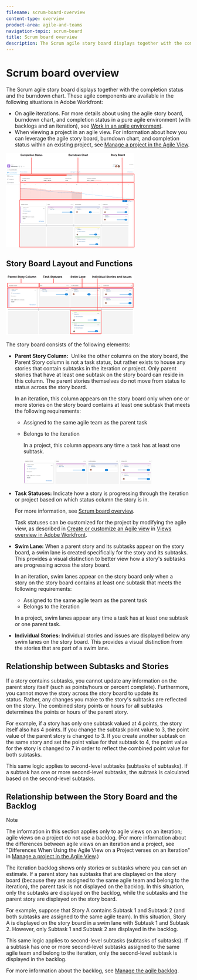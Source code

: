 ```yaml
---
filename: scrum-board-overview
content-type: overview
product-area: agile-and-teams
navigation-topic: scrum-board
title: Scrum board overview
description: The Scrum agile story board displays together with the completion status and the burndown chart. These agile components are available in the following situations in Adobe Workfront - EDIT ME.
---
```


# Scrum board overview

The Scrum agile story board displays together&nbsp;with the completion status and the burndown chart. These agile components are available in the following situations in Adobe Workfront:

* On agile iterations. For more details about using the agile story board, burndown chart, and completion status in a pure agile environment (with backlogs and an iteration), see [Work in an agile environment](../../../agile/work-in-an-agile-environment/work-in-an-agile-environment.md).
* When viewing a project in an agile view. For information about how you can leverage the agile story board, burndown chart, and completion status&nbsp;within an existing project, see [Manage a project in the Agile View](../../../manage-work/projects/manage-projects/manage-projects-in-agile-view.md).

![](assets/agile-iteration-with-callouts-350x257.png)

## Story Board Layout and Functions

![](assets/agile-storyboard-callouts-350x164.png)

The story board consists of the following elements:

* **Parent Story Column:** &nbsp;Unlike the other columns on the story board, the  Parent Story  column is not a task status, but rather exists to house&nbsp;any stories that contain&nbsp;subtasks in the iteration or project. Only parent stories that have at least one subtask on the story board can reside in this column. The parent stories themselves do not move from status to status across the story board.

  In an iteration, this column appears on the story board only when one or more stories on the story board contains at least one&nbsp;subtask&nbsp;that meets the following requirements:

   * Assigned to the same agile team as the parent task
   * Belongs to the iteration

     In a project, this column appears any time a task has at least one subtask.

     ![](assets/agile-parentstory-swimlane-350x66.png)

* **Task Statuses:** Indicate how a story is progressing through the iteration or project based on which status column the story is in.

  For more information, see [Scrum board overview](#).

  Task statuses can be customized for the project by modifying the agile view, as described in [Create or customize an Agile view](../../../reports-and-dashboards/reports/reporting-elements/views-overview.md#customizing-an-agile-view) in [Views overview in Adobe Workfront](../../../reports-and-dashboards/reports/reporting-elements/views-overview.md).

* **Swim Lane:**&nbsp;When a parent story and its subtasks appear on the story board, a swim lane is created specifically for the story and its subtasks. This provides a visual distinction to better view how a story's&nbsp;subtasks are progressing across the story board.&nbsp;

  In an iteration, swim lanes appear on the story board only when a story&nbsp;on the story board contains at least one&nbsp;subtask&nbsp;that meets the following requirements:

   * Assigned to the same agile team as the parent task
   * Belongs to the iteration

  In a project, swim lanes&nbsp;appear any time a task has at least one subtask or one parent task.

* **Individual Stories:**&nbsp;Individual stories and issues are displayed below any swim lanes on the story board.&nbsp;This provides a visual distinction from the stories that are part of a swim lane.

## Relationship between Subtasks&nbsp;and Stories

If a story contains subtasks, you cannot update any information on the parent story itself&nbsp;(such as points/hours&nbsp;or percent complete). Furthermore, you cannot move the story across the story board to update its status.&nbsp;Rather, any changes you make to the story's subtasks are reflected on the story.&nbsp;The combined&nbsp;story points or hours&nbsp;for all subtasks determines the points or hours of&nbsp;the parent story.&nbsp;

For example, if a story has&nbsp;only one subtask valued at&nbsp;4 points, the story itself also has 4 points. If you change the subtask point value to 3, the point value of the parent story is changed to 3. If you create another&nbsp;subtask on the same story and set the point value for that&nbsp;subtask&nbsp;to 4, the point value for the story is changed to 7 in order to reflect the combined&nbsp;point value for both subtasks.

This same logic applies to second-level subtasks (subtasks&nbsp;of subtasks). If a&nbsp;subtask&nbsp;has one or more second-level subtasks, the subtask&nbsp;is calculated based on the second-level subtasks.

## Relationship between the Story Board and the Backlog

>[!NOTE]
>
>The information in this section applies only to agile views&nbsp;on an iteration; agile views&nbsp;on a project do not use a backlog. (For more information about the differences between agile views on an iteration and a project, see "Differences When Using the Agile View on a Project verses on an Iteration" in [Manage a project in the Agile View](../../../manage-work/projects/manage-projects/manage-projects-in-agile-view.md).)

The iteration backlog shows only stories or subtasks where you can set an estimate.&nbsp;If a parent&nbsp;story&nbsp;has subtasks&nbsp;that are displayed on the story board (because they are assigned to the same agile team and belong to the iteration), the parent task is not displayed&nbsp;on the backlog. In this situation, only the subtasks are displayed on the backlog, while the subtasks and the parent story are displayed on the story board.

For example, suppose that&nbsp;Story A contains Subtask 1 and Subtask 2&nbsp;(and both subtasks are assigned to the same agile team). In this situation,&nbsp;Story A is displayed on the story board in a swim lane with&nbsp;Subtask 1 and Subtask 2. However, only Subtask 1 and Subtask 2&nbsp;are displayed in the backlog.&nbsp;

This same logic applies to second-level subtasks (subtasks&nbsp;of subtasks). If a&nbsp;subtask&nbsp;has one or more second-level subtasks assigned to the same agile team and belong to the iteration, only the second-level subtask is displayed in the backlog.

For more information about the backlog, see [Manage the agile backlog](../../../agile/work-in-an-agile-environment/manage-the-agile-backlog.md).
